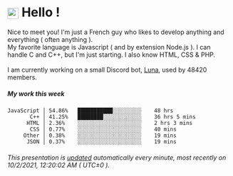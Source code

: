 # <img src="https://64.media.tumblr.com/a77fe63f35eafbe14be38765babf1cb2/ec4eb63d77592970-8f/s1280x1920/cb3343c17d8b4e6010ca747520d078d3dba9ac25.gif" style="vertical-align:middle" width="25px"> Hello !
Nice to meet you! I'm just a French guy who likes to develop anything and everything ( often anything ). <br/>My favorite language is Javascript ( and by extension Node.js ). I can handle C and C++, but I'm just starting. I also know HTML, CSS & PHP.<br/><br/>
I am currently working on a small Discord bot, [Luna](https://github.com/Asgarrrr/Luna), used by 48420 members.<br/>
##### My work this week<br/>
```
JavaScript │ 54.86%   ███████████░░░░░░░░░    48 hrs
       C++ │ 41.25%   ████████░░░░░░░░░░░░    36 hrs 5 mins
      HTML │ 2.36%    ░░░░░░░░░░░░░░░░░░░░    2 hrs 3 mins
       CSS │ 0.77%    ░░░░░░░░░░░░░░░░░░░░    40 mins
     Other │ 0.38%    ░░░░░░░░░░░░░░░░░░░░    19 mins
      JSON │ 0.37%    ░░░░░░░░░░░░░░░░░░░░    19 mins
```
###### This presentation is [updated](https://github.com/Asgarrrr) automatically every minute, most recently on 10/2/2021, 12:20:02 AM ( UTC±0 ).